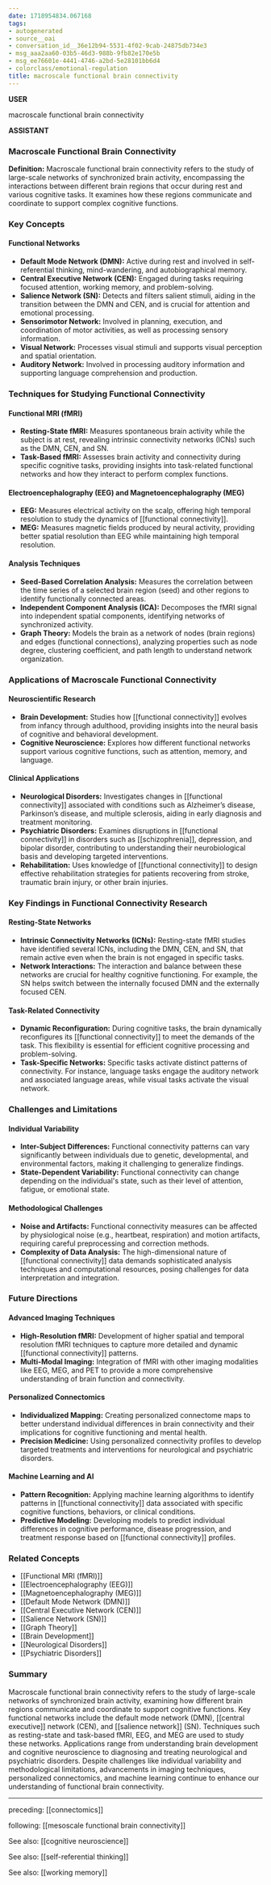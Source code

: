 ```yaml
---
date: 1718954834.067168
tags:
- autogenerated
- source__oai
- conversation_id__36e12b94-5531-4f02-9cab-24875db734e3
- msg_aaa2aa60-03b5-46d3-988b-9fb82e170e5b
- msg_ee76601e-4441-4746-a2bd-5e28101bb6d4
- colorclass/emotional-regulation
title: macroscale functional brain connectivity
---
```


**USER**

macroscale functional brain connectivity


**ASSISTANT**

### Macroscale Functional Brain Connectivity

**Definition:** Macroscale functional brain connectivity refers to the study of large-scale networks of synchronized brain activity, encompassing the interactions between different brain regions that occur during rest and various cognitive tasks. It examines how these regions communicate and coordinate to support complex cognitive functions.

### Key Concepts

#### Functional Networks

- **Default Mode Network (DMN):** Active during rest and involved in self-referential thinking, mind-wandering, and autobiographical memory.
- **Central Executive Network (CEN):** Engaged during tasks requiring focused attention, working memory, and problem-solving.
- **Salience Network (SN):** Detects and filters salient stimuli, aiding in the transition between the DMN and CEN, and is crucial for attention and emotional processing.
- **Sensorimotor Network:** Involved in planning, execution, and coordination of motor activities, as well as processing sensory information.
- **Visual Network:** Processes visual stimuli and supports visual perception and spatial orientation.
- **Auditory Network:** Involved in processing auditory information and supporting language comprehension and production.

### Techniques for Studying Functional Connectivity

#### Functional MRI (fMRI)

- **Resting-State fMRI:** Measures spontaneous brain activity while the subject is at rest, revealing intrinsic connectivity networks (ICNs) such as the DMN, CEN, and SN.
- **Task-Based fMRI:** Assesses brain activity and connectivity during specific cognitive tasks, providing insights into task-related functional networks and how they interact to perform complex functions.

#### Electroencephalography (EEG) and Magnetoencephalography (MEG)

- **EEG:** Measures electrical activity on the scalp, offering high temporal resolution to study the dynamics of [[functional connectivity]].
- **MEG:** Measures magnetic fields produced by neural activity, providing better spatial resolution than EEG while maintaining high temporal resolution.

#### Analysis Techniques

- **Seed-Based Correlation Analysis:** Measures the correlation between the time series of a selected brain region (seed) and other regions to identify functionally connected areas.
- **Independent Component Analysis (ICA):** Decomposes the fMRI signal into independent spatial components, identifying networks of synchronized activity.
- **Graph Theory:** Models the brain as a network of nodes (brain regions) and edges (functional connections), analyzing properties such as node degree, clustering coefficient, and path length to understand network organization.

### Applications of Macroscale Functional Connectivity

#### Neuroscientific Research

- **Brain Development:** Studies how [[functional connectivity]] evolves from infancy through adulthood, providing insights into the neural basis of cognitive and behavioral development.
- **Cognitive Neuroscience:** Explores how different functional networks support various cognitive functions, such as attention, memory, and language.

#### Clinical Applications

- **Neurological Disorders:** Investigates changes in [[functional connectivity]] associated with conditions such as Alzheimer’s disease, Parkinson’s disease, and multiple sclerosis, aiding in early diagnosis and treatment monitoring.
- **Psychiatric Disorders:** Examines disruptions in [[functional connectivity]] in disorders such as [[schizophrenia]], depression, and bipolar disorder, contributing to understanding their neurobiological basis and developing targeted interventions.
- **Rehabilitation:** Uses knowledge of [[functional connectivity]] to design effective rehabilitation strategies for patients recovering from stroke, traumatic brain injury, or other brain injuries.

### Key Findings in Functional Connectivity Research

#### Resting-State Networks

- **Intrinsic Connectivity Networks (ICNs):** Resting-state fMRI studies have identified several ICNs, including the DMN, CEN, and SN, that remain active even when the brain is not engaged in specific tasks.
- **Network Interactions:** The interaction and balance between these networks are crucial for healthy cognitive functioning. For example, the SN helps switch between the internally focused DMN and the externally focused CEN.

#### Task-Related Connectivity

- **Dynamic Reconfiguration:** During cognitive tasks, the brain dynamically reconfigures its [[functional connectivity]] to meet the demands of the task. This flexibility is essential for efficient cognitive processing and problem-solving.
- **Task-Specific Networks:** Specific tasks activate distinct patterns of connectivity. For instance, language tasks engage the auditory network and associated language areas, while visual tasks activate the visual network.

### Challenges and Limitations

#### Individual Variability

- **Inter-Subject Differences:** Functional connectivity patterns can vary significantly between individuals due to genetic, developmental, and environmental factors, making it challenging to generalize findings.
- **State-Dependent Variability:** Functional connectivity can change depending on the individual's state, such as their level of attention, fatigue, or emotional state.

#### Methodological Challenges

- **Noise and Artifacts:** Functional connectivity measures can be affected by physiological noise (e.g., heartbeat, respiration) and motion artifacts, requiring careful preprocessing and correction methods.
- **Complexity of Data Analysis:** The high-dimensional nature of [[functional connectivity]] data demands sophisticated analysis techniques and computational resources, posing challenges for data interpretation and integration.

### Future Directions

#### Advanced Imaging Techniques

- **High-Resolution fMRI:** Development of higher spatial and temporal resolution fMRI techniques to capture more detailed and dynamic [[functional connectivity]] patterns.
- **Multi-Modal Imaging:** Integration of fMRI with other imaging modalities like EEG, MEG, and PET to provide a more comprehensive understanding of brain function and connectivity.

#### Personalized Connectomics

- **Individualized Mapping:** Creating personalized connectome maps to better understand individual differences in brain connectivity and their implications for cognitive functioning and mental health.
- **Precision Medicine:** Using personalized connectivity profiles to develop targeted treatments and interventions for neurological and psychiatric disorders.

#### Machine Learning and AI

- **Pattern Recognition:** Applying machine learning algorithms to identify patterns in [[functional connectivity]] data associated with specific cognitive functions, behaviors, or clinical conditions.
- **Predictive Modeling:** Developing models to predict individual differences in cognitive performance, disease progression, and treatment response based on [[functional connectivity]] profiles.

### Related Concepts

- [[Functional MRI (fMRI)]]
- [[Electroencephalography (EEG)]]
- [[Magnetoencephalography (MEG)]]
- [[Default Mode Network (DMN)]]
- [[Central Executive Network (CEN)]]
- [[Salience Network (SN)]]
- [[Graph Theory]]
- [[Brain Development]]
- [[Neurological Disorders]]
- [[Psychiatric Disorders]]

### Summary

Macroscale functional brain connectivity refers to the study of large-scale networks of synchronized brain activity, examining how different brain regions communicate and coordinate to support cognitive functions. Key functional networks include the default mode network (DMN), [[central executive]] network (CEN), and [[salience network]] (SN). Techniques such as resting-state and task-based fMRI, EEG, and MEG are used to study these networks. Applications range from understanding brain development and cognitive neuroscience to diagnosing and treating neurological and psychiatric disorders. Despite challenges like individual variability and methodological limitations, advancements in imaging techniques, personalized connectomics, and machine learning continue to enhance our understanding of functional brain connectivity.


---

preceding: [[connectomics]]  


following: [[mesoscale functional brain connectivity]]

See also: [[cognitive neuroscience]]


See also: [[self-referential thinking]]


See also: [[working memory]]